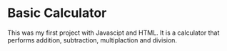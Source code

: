 # Basic Calculator

This was my first project with Javascipt and HTML. It is a calculator that performs addition, subtraction, multiplaction and division.
